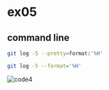 # ex05  

## command line  
```bash  
git log -5 --pretty=format:'%H'
```  
```bash 
git log -5 --format='%H'
```  
![code4](https://github.com/seaboie/flutter_trick/assets/96678854/10b3c328-673c-4299-a850-939fb33ba232)  

